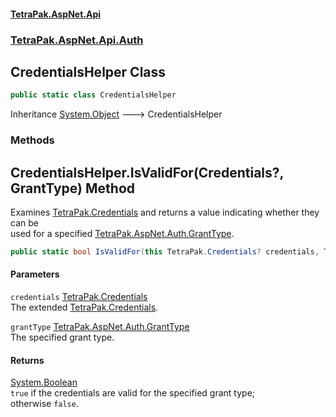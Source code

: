 #### [TetraPak.AspNet.Api](index.md 'index')
### [TetraPak.AspNet.Api.Auth](TetraPak_AspNet_Api_Auth.md 'TetraPak.AspNet.Api.Auth')
## CredentialsHelper Class
```csharp
public static class CredentialsHelper
```

Inheritance [System.Object](https://docs.microsoft.com/en-us/dotnet/api/System.Object 'System.Object') &#129106; CredentialsHelper  
### Methods
<a name='TetraPak_AspNet_Api_Auth_CredentialsHelper_IsValidFor(TetraPak_Credentials__TetraPak_AspNet_Auth_GrantType)'></a>
## CredentialsHelper.IsValidFor(Credentials?, GrantType) Method
Examines [TetraPak.Credentials](https://docs.microsoft.com/en-us/dotnet/api/TetraPak.Credentials 'TetraPak.Credentials') and returns a value indicating whether they can be  
used for a specified [TetraPak.AspNet.Auth.GrantType](https://docs.microsoft.com/en-us/dotnet/api/TetraPak.AspNet.Auth.GrantType 'TetraPak.AspNet.Auth.GrantType').  
```csharp
public static bool IsValidFor(this TetraPak.Credentials? credentials, TetraPak.AspNet.Auth.GrantType grantType);
```
#### Parameters
<a name='TetraPak_AspNet_Api_Auth_CredentialsHelper_IsValidFor(TetraPak_Credentials__TetraPak_AspNet_Auth_GrantType)_credentials'></a>
`credentials` [TetraPak.Credentials](https://docs.microsoft.com/en-us/dotnet/api/TetraPak.Credentials 'TetraPak.Credentials')  
The extended [TetraPak.Credentials](https://docs.microsoft.com/en-us/dotnet/api/TetraPak.Credentials 'TetraPak.Credentials').  
  
<a name='TetraPak_AspNet_Api_Auth_CredentialsHelper_IsValidFor(TetraPak_Credentials__TetraPak_AspNet_Auth_GrantType)_grantType'></a>
`grantType` [TetraPak.AspNet.Auth.GrantType](https://docs.microsoft.com/en-us/dotnet/api/TetraPak.AspNet.Auth.GrantType 'TetraPak.AspNet.Auth.GrantType')  
The specified grant type.  
  
#### Returns
[System.Boolean](https://docs.microsoft.com/en-us/dotnet/api/System.Boolean 'System.Boolean')  
`true` if the credentials are valid for the specified grant type;  
              otherwise `false`.  
            
  
